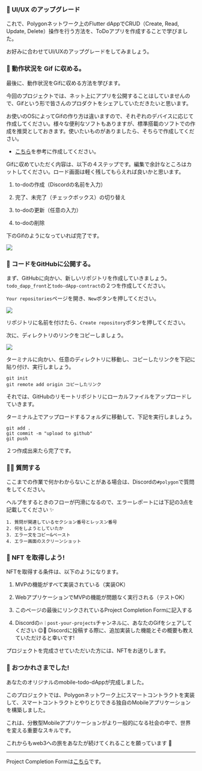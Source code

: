 ### 🤵 UI/UX のアップグレード

これで、Polygonネットワーク上のFlutter dAppでCRUD（Create, Read, Update, Delete）操作を行う方法を、ToDoアプリを作成することで学びました。

お好みに合わせてUI/UXのアップグレードをしてみましょう。

### 🤟 動作状況を Gif に収める。

最後に、動作状況をGifに収める方法を学びます。

今回のプロジェクトでは、ネット上にアプリを公開することはしていませんので、Gifという形で皆さんのプロダクトをシェアしていただきたいと思います。

お使いのOSによってGifの作り方は違いますので、それぞれのデバイスに応じて作成してください。様々な便利なソフトもありますが、標準搭載のソフトでの作成を推奨としておきます。使いたいものがありましたら、そちらで作成してください。

- [こちら](https://moufumoufu.com/screen-to-gif/)を参考に作成してください。

Gifに収めていただく内容は、以下の４ステップです。編集で余計なところはカットしてください。ロード画面は軽く残してもらえれば良いかと思います。

1. to-doの作成（Discordの名前を入力）

2. 完了、未完了（チェックボックス）の切り替え

3. to-doの更新（任意の入力）

4. to-doの削除

下のGifのようになっていれば完了です。

![](/public/images/Polygon-Mobile-dApp/section-4/4_1_1.gif)

### 🤟 コードをGitHubに公開する。

まず、GitHubに向かい、新しいリポジトリを作成していきましょう。`todo_dapp_front`と`todo-dApp-contract`の２つを作成してください。

`Your repositories`ページを開き、`New`ボタンを押してください。

![](/public/images/Polygon-Mobile-dApp/section-4/4_1_2.png)

リポジトリに名前を付けたら、`Create repository`ボタンを押してください。

次に、ディレクトリのリンクをコピーしましょう。

![](/public/images/Polygon-Mobile-dApp/section-4/4_1_3.png)

ターミナルに向かい、任意のディレクトリに移動し、コピーしたリンクを下記に貼り付け、実行しましょう。

```
git init
git remote add origin コピーしたリンク
```

それでは、GitHubのリモートリポジトリにローカルファイルをアップロードしていきます。

ターミナル上でアップロードするフォルダに移動して、下記を実行しましょう。

```
git add .
git commit -m "upload to github"
git push
```

２つ作成出来たら完了です。

### 🙋‍♂️ 質問する

ここまでの作業で何かわからないことがある場合は、Discordの`#polygon`で質問をしてください。

ヘルプをするときのフローが円滑になるので、エラーレポートには下記の3点を記載してください ✨

```
1. 質問が関連しているセクション番号とレッスン番号
2. 何をしようとしていたか
3. エラー文をコピー&ペースト
4. エラー画面のスクリーンショット
```

### 🎫 NFT を取得しよう!

NFTを取得する条件は、以下のようになります。

1. MVPの機能がすべて実装されている（実装OK）

2. WebアプリケーションでMVPの機能が問題なく実行される（テストOK）

3. このページの最後にリンクされているProject Completion Formに記入する

4. Discordの`🔥｜post-your-projects`チャンネルに、あなたのGifをシェアしてください 😉🎉 Discordに投稿する際に、追加実装した機能とその概要も教えていただけると幸いです!

プロジェクトを完成させていただいた方には、NFTをお送りします。

### 🎉 おつかれさまでした!

あなたのオリジナルのmobile-todo-dAppが完成しました。

このプロジェクトでは、Polygonネットワーク上にスマートコントラクトを実装して、スマートコントラクトとやりとりできる独自のMobileアプリケーションを構築しました。

これは、分散型Mobileアプリケーションがより一般的になる社会の中で、世界を変える重要なスキルです。

これからもweb3への旅をあなたが続けてくれることを願っています 🚀

---

Project Completion Formは[こちら](https://airtable.com/shrf1cCtTx0iQuszX)です。
